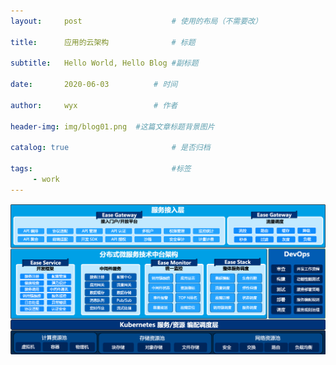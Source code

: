 ```yaml
---
layout:     post   				    # 使用的布局（不需要改）

title:      应用的云架构				# 标题 

subtitle:   Hello World, Hello Blog #副标题

date:       2020-06-03			# 时间

author:     wyx					# 作者

header-img: img/blog01.png 	#这篇文章标题背景图片

catalog: true 						# 是否归档

tags:								#标签
     - work
---
```


![](img/cloud.native.stack.zh.png)



